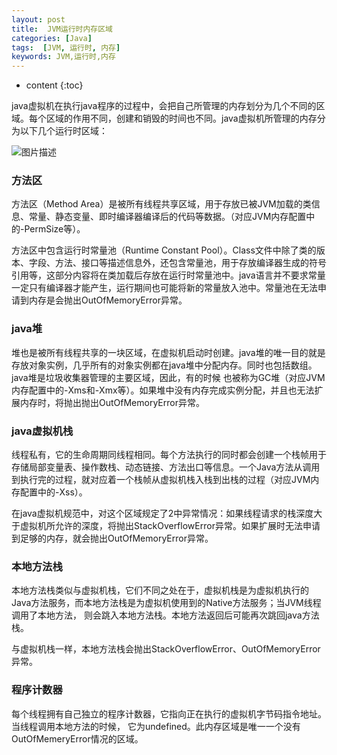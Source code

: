 ```yaml
---
layout: post
title:  JVM运行时内存区域
categories: [Java]
tags:  [JVM, 运行时, 内存]
keywords: JVM,运行时,内存
---
```


* content
{:toc}


java虚拟机在执行java程序的过程中，会把自己所管理的内存划分为几个不同的区域。每个区域的作用不同，创建和销毁的时间也不同。java虚拟机所管理的内存分为以下几个运行时区域：




![图片描述](http://image.codes51.com/Article/image/20151229/20151229083826_7418.jpg)

### 方法区
方法区（Method Area）是被所有线程共享区域，用于存放已被JVM加载的类信息、常量、静态变量、即时编译器编译后的代码等数据。（对应JVM内存配置中的-PermSize等）。

方法区中包含运行时常量池（Runtime Constant Pool）。Class文件中除了类的版本、字段、方法、接口等描述信息外，还包含常量池，用于存放编译器生成的符号引用等，这部分内容将在类加载后存放在运行时常量池中。java语言并不要求常量一定只有编译器才能产生，运行期间也可能将新的常量放入池中。常量池在无法申请到内存是会抛出OutOfMemoryError异常。
   
### java堆
堆也是被所有线程共享的一块区域，在虚拟机启动时创建。java堆的唯一目的就是存放对象实例，几乎所有的对象实例都在java堆中分配内存。同时也包括数组。java堆是垃圾收集器管理的主要区域，因此，有的时候  也被称为GC堆（对应JVM内存配置中的-Xms和-Xmx等）。如果堆中没有内存完成实例分配，并且也无法扩展内存时，将抛出抛出OutOfMemoryError异常。
   
### java虚拟机栈
线程私有，它的生命周期同线程相同。每个方法执行的同时都会创建一个栈帧用于存储局部变量表、操作数栈、动态链接、方法出口等信息。一个Java方法从调用到执行完的过程，就对应着一个栈帧从虚拟机栈入栈到出栈的过程（对应JVM内存配置中的-Xss）。

在java虚拟机规范中，对这个区域规定了2中异常情况：如果线程请求的栈深度大于虚拟机所允许的深度，将抛出StackOverflowError异常。如果扩展时无法申请到足够的内存，就会抛出OutOfMemoryError异常。

### 本地方法栈
本地方法栈类似与虚拟机栈，它们不同之处在于，虚拟机栈是为虚拟机执行的Java方法服务，而本地方法栈是为虚拟机使用到的Native方法服务；当JVM线程调用了本地方法， 则会跳入本地方法栈。本地方法返回后可能再次跳回java方法栈。

与虚拟机栈一样，本地方法栈会抛出StackOverflowError、OutOfMemoryError异常。

### 程序计数器
每个线程拥有自己独立的程序计数器，它指向正在执行的虚拟机字节码指令地址。当线程调用本地方法的时候， 它为undefined。此内存区域是唯一一个没有OutOfMemeryError情况的区域。